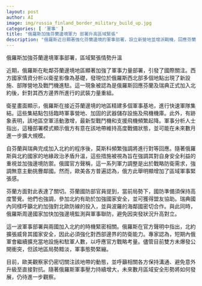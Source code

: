 ```yaml
---
layout: post
author: AI
image: img/russia_finland_border_military_build_up.jpg
categories: [ '軍事' ]
title: "俄羅斯加強芬蘭邊境軍力 部署升高區域緊張"
description: "俄羅斯近日顯著強化芬蘭邊境的軍事部署，設立新營地並增派戰機，回應芬蘭與瑞典加入北約舉措。此舉引發北歐及西方國家高度關注，軍事專家稱俄方有意維持高度戰備，歐美憂心區域軍事緊張升高。俄方則表示部署屬戰略防衛，強調並無主動挑釁意圖，芬蘭與鄰國則強化國防警戒，持續關切局勢發展。"
---
```

俄羅斯加強芬蘭邊境軍事部署，區域緊張情勢升溫

近期，俄羅斯在毗鄰芬蘭邊境地區顯著加強了軍事力量部署，引發了國際關注。西方國家情資分析以衛星影像為基礎，發現位於俄羅斯西北部多個地點出現了新設施、部隊營地及戰鬥機進駐。這一現象被認為是俄羅斯回應芬蘭及瑞典正式加入北約後，針對其西方邊界所進行的武裝力量重組。

衛星畫面顯示，俄羅斯在接近芬蘭邊境的地區精建多個軍事基地，進行快速軍隊集結。這些集結點包括臨時軍事營地、加固的武器儲存設施及飛機機庫。此外，有跡象表明，該地區空軍活動激增，最新型戰鬥機和支援飛機頻繁起降。軍事分析人士指出，這種部署模式顯示俄方有意在該地帶維持高度戰備狀態，並可能在未來數月進一步擴大規模。

自芬蘭與瑞典完成加入北約的程序後，莫斯科頻繁強調將進行對等回應。隨著俄羅斯與北約國家的地緣政治矛盾升溫，這些措施被視為旨在強調其對自身安全利益的重視並加強邊境防禦。俄國官方聲稱，這一系列軍力調整是出於戰略防衛需求，強調無意主動挑釁鄰國。然而，歐美各方普遍認為，俄方此舉明顯增加了區域軍事緊張感。

芬蘭方面對此表達了關切。芬蘭國防部官員提到，當前局勢下，國防準備須保持高度警覺。他們也強調，參加北約有助於加強國家安全，並可獲得盟友協助。瑞典國內同樣呼籲北約加強對北歐防線的投入，並與波羅的海鄰國密切合作。與此同時，俄羅斯周邊國家加快加強邊境監測與軍事聯防，避免因突發狀況升高對立。

這一波軍事部署與兩國加入北約的時機緊密相關。俄羅斯在官方聲明中指出，北約擴張威脅其國家安全，因此必須強化對西部邊界的防衛能力。專家認為，短期內俄軍會繼續擴充當地設施和駐軍人數，以呼應官方戰略考量。儘管目前雙方未爆發公開衝突，但該地區局勢黯淡，軍事態勢緊繃。

目前，歐美觀察家仍密切關注該地帶的動態，並呼籲相關各方保持溝通、避免意外升級至直接對抗。隨著俄羅斯軍事壓力持續增大，未來數月區域安全形勢將如何發展，仍待進一步觀察。